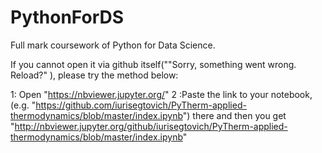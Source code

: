 # PythonForDS
Full mark coursework of Python for Data Science.

If you cannot open it via github itself(""Sorry, something went wrong. Reload?" ), please try the method below:

1: Open "https://nbviewer.jupyter.org/"
2 :Paste the link to your notebook, (e.g. "https://github.com/iurisegtovich/PyTherm-applied-thermodynamics/blob/master/index.ipynb") there and then you get "http://nbviewer.jupyter.org/github/iurisegtovich/PyTherm-applied-thermodynamics/blob/master/index.ipynb"
